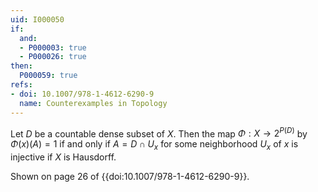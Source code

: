 ```yaml
---
uid: I000050
if:
  and:
  - P000003: true
  - P000026: true
then:
  P000059: true
refs:
- doi: 10.1007/978-1-4612-6290-9
  name: Counterexamples in Topology
---
```


Let $D$ be a countable dense subset of $X$. Then the map $\Phi : X \rightarrow 2^{P(D)}$ by $\Phi(x)(A)=1$ if and only if $A=D \cap U_x$ for some neighborhood $U_x$ of $x$ is injective if $X$ is Hausdorff.

Shown on page 26 of {{doi:10.1007/978-1-4612-6290-9}}.
